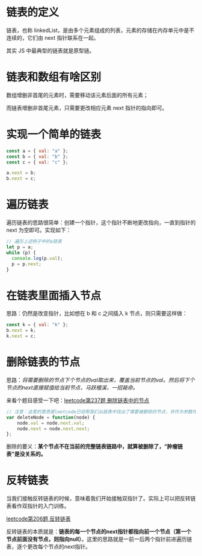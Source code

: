 # 链表的定义

链表，也称 linkedList，是由多个元素组成的列表，元素的存储在内存单元中是不连续的，它们由 next 指针联系在一起。

其实 JS 中最典型的链表就是原型链。

# 链表和数组有啥区别

数组增删非首尾的元素时，需要移动该元素后面的所有元素；

而链表增删非首尾元素，只需要更改相应元素 next 指针的指向即可。

# 实现一个简单的链表

```js
const a = { val: "a" };
const b = { val: "b" };
const c = { val: "c" };

a.next = b;
b.next = c;
```

# 遍历链表

遍历链表的思路很简单：创建一个指针，这个指针不断地更改指向，一直到指针的 next 为空即可。实现如下：

```js
// 遍历上述例子中的a链表
let p = a;
while (p) {
  console.log(p.val);
  p = p.next;
}
```

# 在链表里面插入节点

思路：仍然是改变指针，比如想在 b 和 c 之间插入 k 节点，则只需要这样做：

```js
const k = { val: "k" };
b.next = k;
k.next = c;
```

# 删除链表的节点

思路：*将需要删除的节点下个节点的val取出来，覆盖当前节点的val。然后将下个节点的next直接赋值给当前节点，马跃檀溪，一招毙命。*

来看个题目感受一下吧：[leetcode第237题 删除链表中的节点](https://leetcode-cn.com/problems/delete-node-in-a-linked-list/)

```js
// 注意：这里的意思是leetcode已经帮我们从链表中找出了需要被删除的节点，并作为参数传入该函数中。
var deleteNode = function(node) {
    node.val = node.next.val;
    node.next = node.next.next;
};
```

删除的要义：**某个节点不在当前的完整链表链路中，就算被删除了，“肿瘤链表”是没关系的。**

# 反转链表

当我们接触反转链表的时候，意味着我们开始接触双指针了。实际上可以把反转链表看作双指针的入门训练。

[leetcode第206题 反转链表](https://leetcode-cn.com/problems/reverse-linked-list/)

反转链表的本质就是：**链表的每一个节点的next指针都指向前一个节点（第一个节点前面没有节点，则指向null）**。这里的思路就是一前一后两个指针前进遍历链表，逐个更改每个节点的next指针。